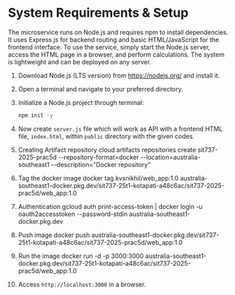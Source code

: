 # System Requirements & Setup

The microservice runs on Node.js and requires npm to install dependencies. It uses Express.js for backend routing and basic HTML/JavaScript for the frontend interface. To use the service, simply start the Node.js server, access the HTML page in a browser, and perform calculations. The system is lightweight and can be deployed on any server.

1) Download Node.js (LTS version) from https://nodejs.org/ and install it.

2) Open a terminal and navigate to your preferred directory.

3) Initialize a Node.js project through terminal:
   ```sh
   npm init -y
   ```
4) Now create `server.js` file which will work as API with a frontend HTML file, `index.html`, within `public` directory with the given codes.

5) Creating Artifact repository
   cloud artifacts repositories create sit737-2025-prac5d --repository-format=docker --location=australia-southeast1 --description="Docker repository"

6) Tag the docker image
   docker tag kvsnikhil/web_app:1.0 australia-southeast1-docker.pkg.dev/sit737-25t1-kotapati-a48c6ac/sit737-2025-prac5d/web_app:1.0

7) Authentication
   gcloud auth print-access-token | docker login -u oauth2accesstoken --password-stdin australia-southeast1-docker.pkg.dev

8) Push image
   docker push australia-southeast1-docker.pkg.dev/sit737-25t1-kotapati-a48c6ac/sit737-2025-prac5d/web_app:1.0

9) Run the image
    docker run -d -p 3000:3000 australia-southeast1-docker.pkg.dev/sit737-25t1-kotapati-a48c6ac/sit737-2025-prac5d/web_app:1.0

10) Access `http://localhost:3000` in a browser.
